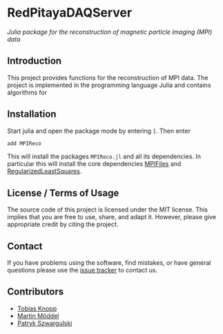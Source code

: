 # RedPitayaDAQServer

*Julia package for the reconstruction of magnetic particle imaging (MPI) data*

## Introduction

This project provides functions for the reconstruction of MPI data. The project
is implemented in the programming language Julia and contains algorithms for


## Installation

Start julia and open the package mode by entering `]`. Then enter
```julia
add MPIReco 
```
This will install the packages `MPIReco.jl` and all its dependencies. In particular
this will install the core dependencies [MPIFiles](https://github.com/MagneticParticleImaging/MPIFiles.jl.git) and [RegularizedLeastSquares](https://github.com/tknopp/RegularizedLeastSquares.jl.git).

## License / Terms of Usage

The source code of this project is licensed under the MIT license. This implies that
you are free to use, share, and adapt it. However, please give appropriate credit
by citing the project.

## Contact

If you have problems using the software, find mistakes, or have general questions please use
the [issue tracker](https://github.com/MagneticParticleImaging/MPIReco.jl/issues) to contact us.

## Contributors

* [Tobias Knopp](https://www.tuhh.de/ibi/people/tobias-knopp-head-of-institute.html)
* [Martin Möddel](https://www.tuhh.de/ibi/people/martin-moeddel.html)
* [Patryk Szwargulski](https://www.tuhh.de/ibi/people/patryk-szwargulski.html)

